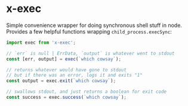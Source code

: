 # x-exec

Simple convenience wrapper for doing synchronous shell stuff in node. Provides a few
helpful functions wrapping `child_process.execSync`:

```ts
import exec from 'x-exec';

// `err` is null | ErrData, `output` is whatever went to stdout
const [err, output] = exec(`which cowsay`);

// returns whatever would have gone to stdout
// but if there was an error, logs it and exits "1"
const output = exec.exit(`which cowsay`);

// swallows stdout, and just returns a boolean for exit code
const success = exec.success(`which cowsay`);
```
